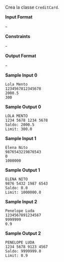 Crea la classe `CreditCard`.

**Input Format**

\-

**Constraints**

\-

**Output Format**

\-

**Sample Input 0**

    Lola Mento
    1234567812345678
    2000.5
    300

**Sample Output 0**

    LOLA MENTO
    1234 5678 1234 5678 
    Saldo: 2000.5
    Limit: 300.0

**Sample Input 1**

    Elena Nito
    9876543219876543
    0
    1000000

**Sample Output 1**

    ELENA NITO
    9876 5432 1987 6543 
    Saldo: 0.0
    Limit: 1000000.0

**Sample Input 2**

    Penelope Luda
    1234567891234567
    9999999
    0.9

**Sample Output 2**

    PENELOPE LUDA
    1234 5678 9123 4567 
    Saldo: 9999999.0
    Limit: 0.9
